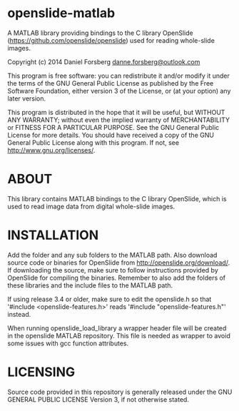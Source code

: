 openslide-matlab
================

A MATLAB library providing bindings to the C library OpenSlide 
(https://github.com/openslide/openslide) used for reading 
whole-slide images.

Copyright (c) 2014 Daniel Forsberg
danne.forsberg@outlook.com

This program is free software: you can redistribute it and/or modify
it under the terms of the GNU General Public License as published by
the Free Software Foundation, either version 3 of the License, or
(at your option) any later version.

This program is distributed in the hope that it will be useful,
but WITHOUT ANY WARRANTY; without even the implied warranty of
MERCHANTABILITY or FITNESS FOR A PARTICULAR PURPOSE.  See the
GNU General Public License for more details.
You should have received a copy of the GNU General Public License
along with this program.  If not, see <http://www.gnu.org/licenses/>.

ABOUT
================
This library contains MATLAB bindings to the C library OpenSlide, 
which is used to read image data from digital whole-slide images.

INSTALLATION
================
Add the folder and any sub folders to the MATLAB path. Also download 
source code or binaries for OpenSlide from http://openslide.org/download/. 
If downloading the source, make sure to follow instructions provided by 
OpenSlide for compiling the binaries. Remember to also add the folders
of these libraries and the include files to the MATLAB path. 

If using release 3.4 or older, make sure to edit the openslide.h 
so that '#include <openslide-features.h>' reads 
'#include "openslide-features.h"' instead.

When running openslide_load_library a wrapper header file will be 
created in the openslide MATLAB repository. This file is needed 
as wrapper to avoid some issues with gcc function attributes.

LICENSING
================
Source code provided in this repository is generally released under 
the GNU GENERAL PUBLIC LICENSE Version 3, if not otherwise stated.
